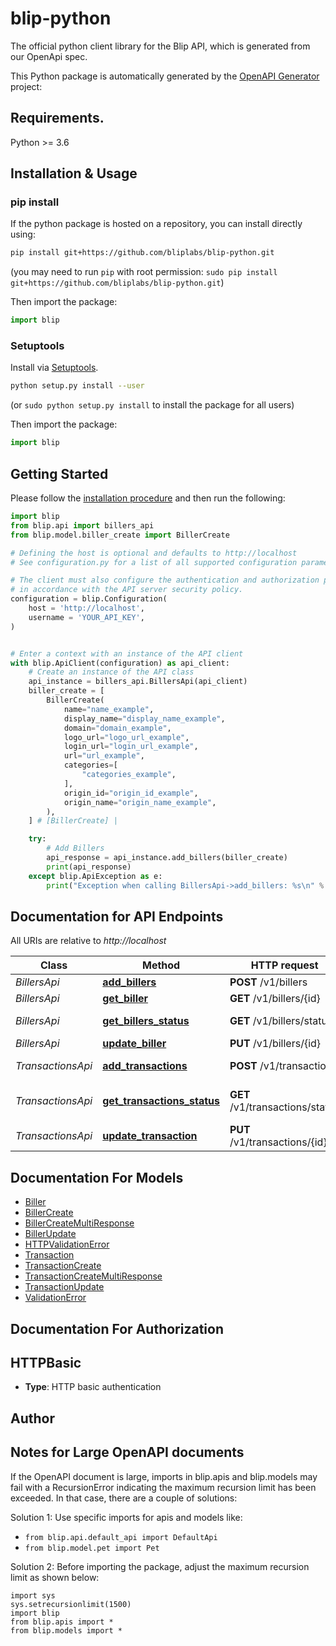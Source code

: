 # blip-python
The official python client library for the Blip API, which is generated from our OpenApi spec.

This Python package is automatically generated by the [OpenAPI Generator](https://openapi-generator.tech) project:

## Requirements.

Python >= 3.6

## Installation & Usage
### pip install

If the python package is hosted on a repository, you can install directly using:

```sh
pip install git+https://github.com/bliplabs/blip-python.git
```
(you may need to run `pip` with root permission: `sudo pip install git+https://github.com/bliplabs/blip-python.git`)

Then import the package:
```python
import blip
```

### Setuptools

Install via [Setuptools](http://pypi.python.org/pypi/setuptools).

```sh
python setup.py install --user
```
(or `sudo python setup.py install` to install the package for all users)

Then import the package:
```python
import blip
```

## Getting Started

Please follow the [installation procedure](#installation--usage) and then run the following:

```python
import blip
from blip.api import billers_api
from blip.model.biller_create import BillerCreate

# Defining the host is optional and defaults to http://localhost
# See configuration.py for a list of all supported configuration parameters.

# The client must also configure the authentication and authorization parameters
# in accordance with the API server security policy.
configuration = blip.Configuration(
    host = 'http://localhost',
    username = 'YOUR_API_KEY',
)


# Enter a context with an instance of the API client
with blip.ApiClient(configuration) as api_client:
    # Create an instance of the API class
    api_instance = billers_api.BillersApi(api_client)
    biller_create = [
        BillerCreate(
            name="name_example",
            display_name="display_name_example",
            domain="domain_example",
            logo_url="logo_url_example",
            login_url="login_url_example",
            url="url_example",
            categories=[
                "categories_example",
            ],
            origin_id="origin_id_example",
            origin_name="origin_name_example",
        ),
    ] # [BillerCreate] | 

    try:
        # Add Billers
        api_response = api_instance.add_billers(biller_create)
        print(api_response)
    except blip.ApiException as e:
        print("Exception when calling BillersApi->add_billers: %s\n" % e)
```

## Documentation for API Endpoints

All URIs are relative to *http://localhost*

Class | Method | HTTP request | Description
------------ | ------------- | ------------- | -------------
*BillersApi* | [**add_billers**](docs/BillersApi.md#add_billers) | **POST** /v1/billers | Add Billers
*BillersApi* | [**get_biller**](docs/BillersApi.md#get_biller) | **GET** /v1/billers/{id} | Get Biller
*BillersApi* | [**get_billers_status**](docs/BillersApi.md#get_billers_status) | **GET** /v1/billers/status | Get Billers Status
*BillersApi* | [**update_biller**](docs/BillersApi.md#update_biller) | **PUT** /v1/billers/{id} | Update Biller
*TransactionsApi* | [**add_transactions**](docs/TransactionsApi.md#add_transactions) | **POST** /v1/transactions | Add Transactions
*TransactionsApi* | [**get_transactions_status**](docs/TransactionsApi.md#get_transactions_status) | **GET** /v1/transactions/status | Get Transactions Status
*TransactionsApi* | [**update_transaction**](docs/TransactionsApi.md#update_transaction) | **PUT** /v1/transactions/{id} | Update Transaction


## Documentation For Models

 - [Biller](docs/Biller.md)
 - [BillerCreate](docs/BillerCreate.md)
 - [BillerCreateMultiResponse](docs/BillerCreateMultiResponse.md)
 - [BillerUpdate](docs/BillerUpdate.md)
 - [HTTPValidationError](docs/HTTPValidationError.md)
 - [Transaction](docs/Transaction.md)
 - [TransactionCreate](docs/TransactionCreate.md)
 - [TransactionCreateMultiResponse](docs/TransactionCreateMultiResponse.md)
 - [TransactionUpdate](docs/TransactionUpdate.md)
 - [ValidationError](docs/ValidationError.md)


## Documentation For Authorization


## HTTPBasic

- **Type**: HTTP basic authentication


## Author




## Notes for Large OpenAPI documents
If the OpenAPI document is large, imports in blip.apis and blip.models may fail with a
RecursionError indicating the maximum recursion limit has been exceeded. In that case, there are a couple of solutions:

Solution 1:
Use specific imports for apis and models like:
- `from blip.api.default_api import DefaultApi`
- `from blip.model.pet import Pet`

Solution 2:
Before importing the package, adjust the maximum recursion limit as shown below:
```
import sys
sys.setrecursionlimit(1500)
import blip
from blip.apis import *
from blip.models import *
```